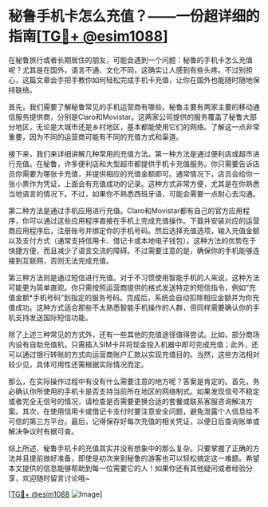 # 秘鲁手机卡怎么充值？——一份超详细的指南[[TG💪+ @esim1088](https://t.me/s/esim1088)]

在秘鲁旅行或者长期居住的朋友，可能会遇到一个问题：秘鲁的手机卡怎么充值呢？尤其是在国外，语言不通、文化不同，这确实让人感到有些头疼。不过别担心，这篇文章会手把手教你如何轻松完成手机卡充值，让你在国外也能随时随地保持联络。

首先，我们需要了解秘鲁常见的手机运营商有哪些。秘鲁主要有两家主要的移动通信服务提供商，分别是Claro和Movistar。这两家公司提供的服务覆盖了秘鲁大部分地区，无论是大城市还是乡村地区，基本都能使用它们的网络。了解这一点非常重要，因为不同的运营商可能有不同的充值方式和渠道。

接下来，我们来详细讲解几种常用的充值方法。第一种方法是通过便利店或超市进行充值。在秘鲁，许多便利店和大型超市都提供手机卡充值服务。你只需要告诉店员你需要为哪张卡充值，并提供相应的充值金额即可。通常情况下，店员会给你一张小票作为凭证，上面会有充值成功的记录。这种方式非常方便，尤其是在你熟悉当地语言的情况下。不过，如果你不熟悉西班牙语，可能会需要一点耐心去沟通。

第二种方法是通过手机应用进行充值。Claro和Movistar都有自己的官方应用程序，你可以通过这些应用程序直接在手机上完成充值操作。下载并安装对应的运营商应用程序后，注册账号并绑定你的手机号码。然后选择充值选项，输入充值金额以及支付方式（通常支持信用卡、借记卡或本地电子钱包）。这种方法的优势在于快捷方便，而且减少了语言交流的障碍。不过需要注意的是，确保你的手机能够连接到互联网，否则无法完成充值。

第三种方法则是通过短信进行充值。对于不习惯使用智能手机的人来说，这种方法可能更为简单直观。你只需按照运营商提供的格式发送特定的短信指令，例如“充值金额*手机号码”到指定的服务号码。完成后，系统会自动扣除相应金额并为你充值成功。这种方式适合那些不太熟悉智能手机操作的人群，但同样需要确认你的手机支持发送国际短信功能。

除了上述三种常见的方式外，还有一些其他的充值途径值得尝试。比如，部分商场内设有自助充值机，只需插入SIM卡并将现金投入机器中即可完成充值；此外，还可以通过银行转账的方式向运营商账户汇款以实现充值目的。当然，这些方法相对较少见，具体可用性还需根据实际情况而定。

那么，在实际操作过程中有没有什么需要注意的地方呢？答案是肯定的。首先，务必确认你所使用的手机卡是否支持当前所在地区的网络制式。如果发现信号不稳定或者完全无信号的情况，请检查是否需要更换合适的套餐或联系客服咨询解决方案。其次，在使用信用卡或借记卡支付时要注意安全问题，避免泄露个人信息给不可信的第三方平台。最后，记得保存好每次充值的相关凭证，以便日后查询账单或解决争议时有据可查。

综上所述，秘鲁手机卡的充值其实并没有想象中的那么复杂。只要掌握了正确的方法并且提前做好准备，即使是初次来到秘鲁的游客也可以轻松搞定这一难题。希望本文提供的信息能够帮助到每一位需要它的人！如果你还有其他疑问或者经验分享，欢迎随时留言讨论哦~

[[TG💪+ @esim1088](https://t.me/s/esim1088) ![Image](https://i.postimg.cc/4NQfJmqS/Snipaste-2025-05-13-00-14-12.png)]